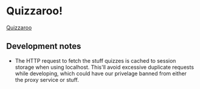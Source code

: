 # Quizzaroo!

[Quizzaroo](https://aldrag.github.io/quizzaroo/)

## Development notes

- The HTTP request to fetch the stuff quizzes is cached to session storage when using localhost. This'll avoid excessive duplicate requests while developing, which could
have our privelage banned from either the proxy service or stuff.